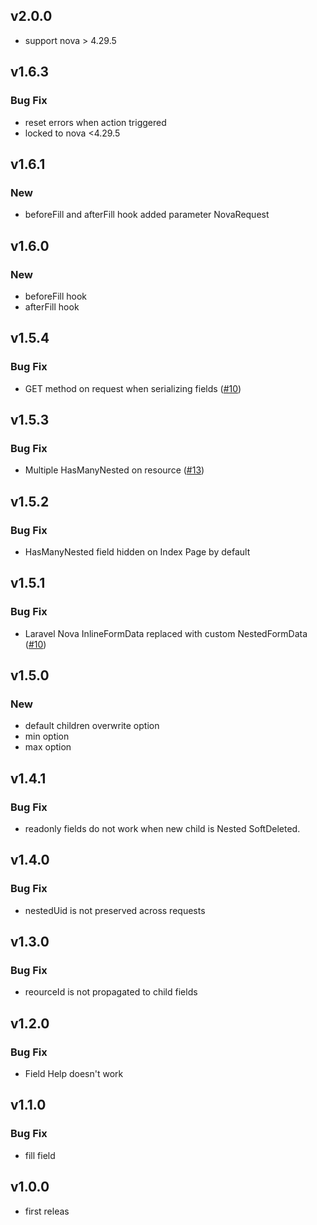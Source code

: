 ## v2.0.0

- support nova > 4.29.5

## v1.6.3

### Bug Fix

- reset errors when action triggered
- locked to nova <4.29.5

## v1.6.1

### New

- beforeFill and afterFill hook added parameter NovaRequest

## v1.6.0

### New

- beforeFill hook
- afterFill hook

## v1.5.4

### Bug Fix

- GET method on request when serializing fields ([#10](https://github.com/Lupennat/nova-nested-many/issues/10))

## v1.5.3

### Bug Fix

- Multiple HasManyNested on resource ([#13](https://github.com/Lupennat/nova-nested-many/issues/13))

## v1.5.2

### Bug Fix

- HasManyNested field hidden on Index Page by default

## v1.5.1

### Bug Fix

- Laravel Nova InlineFormData replaced with custom NestedFormData ([#10](https://github.com/Lupennat/nova-nested-many/issues/10))

## v1.5.0

### New

- default children overwrite option
- min option
- max option

## v1.4.1

### Bug Fix

- readonly fields do not work when new child is Nested SoftDeleted.

## v1.4.0

### Bug Fix

- nestedUid is not preserved across requests

## v1.3.0

### Bug Fix

- reourceId is not propagated to child fields

## v1.2.0

### Bug Fix

- Field Help doesn't work

## v1.1.0

### Bug Fix

- fill field

## v1.0.0

- first releas

